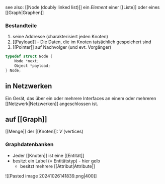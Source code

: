 see also: [[Node (doubly linked list)]]
ein _Element_ einer [[Liste]] oder eines [[Graph|Graphen]]

### Bestandteile
1. seine Addresse (charakterisiert jeden Knoten)
2. [[Payload]] - Die Daten, die im Knoten tatsächlich gespeichert sind
3. [[Pointer]] auf Nachvolger (und evt. Vorgänger)

```c
typedef struct Node {
	Node *next;
	Object *payload;
} Node;
```

## in Netzwerken
Ein Gerät, das über ein oder mehrere Interfaces an einem oder mehreren [[Netzwerk|Netzwerken]] angeschlossen ist.

## auf [[Graph]]
[[Menge]] der [[Knoten]]: $V$ (vertices)

### Graphdatenbanken
- Jeder [[Knoten]] ist eine [[Entität]]
- besitzt ein Label (= Entitätstyp) - hier gelb
	- besitzt mehrere [[Attribut|Attribute]]

![[Pasted image 20241026141839.png|400]]